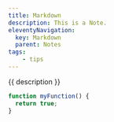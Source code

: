 ```yaml
---
title: Markdown
description: This is a Note.
eleventyNavigation:
  key: Markdown
  parent: Notes
tags:
	- tips
---
```


<p>{{ description }}</p>

<!-- Markdown Template -->

```js
function myFunction() {
  return true;
}
```
